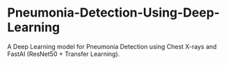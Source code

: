 # Pneumonia-Detection-Using-Deep-Learning
A Deep Learning model for Pneumonia Detection using Chest X-rays and FastAI (ResNet50 + Transfer Learning).
